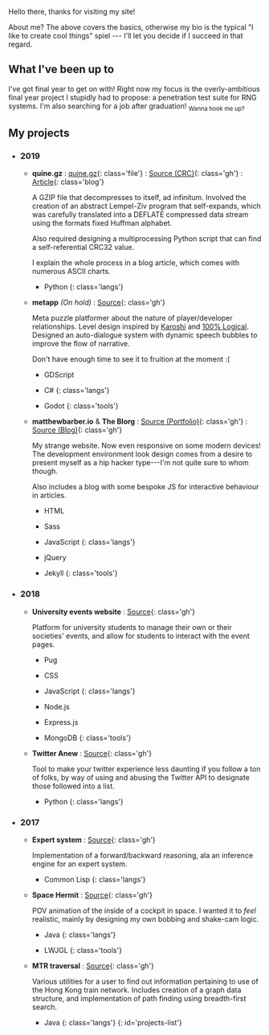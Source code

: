 Hello there, thanks for visiting my site!

About me? The above covers the basics, otherwise my bio is the typical "I like to create cool things" spiel --- I'll let you decide if I succeed in that regard.

## What I've been up to

I've got final year to get on with! Right now my focus is the overly-ambitious final year project I stupidly had to propose: a penetration test suite for RNG systems. I'm also searching for a job after graduation! <sub>Wanna hook me up?</sub>

## My projects

* ### 2019
  * **quine.gz**
    : [quine.gz](https://blog.matthewbarber.io/downloads/quine.gz){: class='file'}
    : [Source  (CRC)](https://github.com/Honno/metapp){: class='gh'}
    : [Article](https://blog.matthewbarber.io/2019/07/22/how-to-make-compressed-file-quines.html){: class='blog'}
    
    A GZIP file that decompresses to itself, ad infinitum. Involved the creation of an abstract Lempel-Ziv program that self-expands, which was carefully translated into a DEFLATE compressed data stream using the formats fixed Huffman alphabet.
    
    Also required designing a multiprocessing Python script that can find a self-referential CRC32 value.
    
    I explain the whole process in a blog article, which comes with numerous ASCII charts.
  
    * Python
    {: class='langs'}

  * **metapp** *(On hold)*
    : [Source](https://github.com/Honno/metapp){: class='gh'}

    Meta puzzle platformer about the nature of player/developer relationships. Level design inspired by [Karoshi](https://www.karoshigame.com/) and [100% Logical](https://gamejolt.com/games/100-logical/1268). Designed an auto-dialogue system with dynamic speech bubbles to improve the flow of narrative.
    
    Don't have enough time to see it to fruition at the moment :\(
        
    * GDScript
    * C#
    {: class='langs'}

    * Godot
    {: class='tools'}

  * **matthewbarber.io** & **The Blorg**
    : [Source (Portfolio)](https://github.com/Honno/Honno.github.io){: class='gh'}
    : [Source (Blog)](https://github.com/Honno/blog){: class='gh'}

    My strange website. Now even responsive on some modern devices! The development environment look design comes from a desire to present myself as a hip hacker type---I'm not quite sure to whom though.
    
    Also includes a blog with some bespoke JS for interactive behaviour in articles.
    
    * HTML
    * Sass
    * JavaScript
    {: class='langs'}

    * jQuery
    * Jekyll
    {: class='tools'}
 
* ### 2018
  * **University events website**
    : [Source](https://github.com/Honno/events-site){: class='gh'}
  
    Platform for university students to manage their own or their societies' events, and allow for students to interact with the event pages.
    
    * Pug
    * CSS
    * JavaScript
    {: class='langs'}

    * Node.js
    * Express.js
    * MongoDB
    {: class='tools'}
  
  * **Twitter Anew**
    : [Source](https://github.com/Honno/twitter-anew){: class='gh'}
    
    Tool to make your twitter experience less daunting if you follow a ton of folks, by way of using and abusing the Twitter API to designate those followed into a list.

    * Python
    {: class='langs'}

* ### 2017
  * **Expert system** 
    : [Source](https://github.com/Honno/intro-to-ai-labs/blob/master/8/expert.lisp){: class='gh'}
    
    Implementation of a forward/backward reasoning, ala an inference engine for an expert system.
    
    * Common Lisp
    {: class='langs'}
    
  * **Space Hermit**
    : [Source](https://github.com/Honno/space-hermit){: class='gh'}
    
    POV animation of the inside of a cockpit in space. I wanted it to *feel* realistic, mainly by designing my own bobbing and shake-cam logic.
    
    * Java
    {: class='langs'}

    * LWJGL
    {: class='tools'}
    
  * **MTR traversal**
    : [Source](https://github.com/Honno/mtr-traversal){: class='gh'}

    Various utilities for a user to find out information pertaining to use of the Hong Kong train network. Includes creation of a graph data structure, and implementation of path finding using breadth-first search.
    
    * Java
    {: class='langs'}
{: id='projects-list'}
